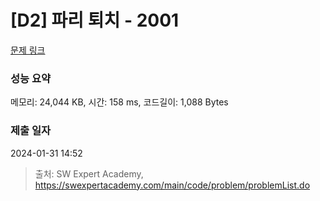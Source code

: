 # [D2] 파리 퇴치 - 2001 

[문제 링크](https://swexpertacademy.com/main/code/problem/problemDetail.do?contestProbId=AV5PzOCKAigDFAUq) 

### 성능 요약

메모리: 24,044 KB, 시간: 158 ms, 코드길이: 1,088 Bytes

### 제출 일자

2024-01-31 14:52



> 출처: SW Expert Academy, https://swexpertacademy.com/main/code/problem/problemList.do